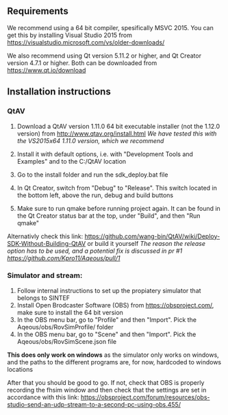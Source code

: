 ## Requirements
We recommend using a 64 bit compiler, spesifically MSVC 2015. You can get this by installing Visual Studio 2015 from https://visualstudio.microsoft.com/vs/older-downloads/

We also recommend using Qt version 5.11.2 or higher, and Qt Creator version 4.7.1 or higher. Both can be downloaded from https://www.qt.io/download

## Installation instructions

### QtAV 
1. Download a QtAV version 1.11.0 64 bit executable installer (not the 1.12.0 version) from http://www.qtav.org/install.html
_We have tested this with the VS2015x64 1.11.0 version, which we recommend_

2. Install it with default options, i.e. with "Development Tools and Examples" and to the C:/QtAV location

3. Go to the install folder and run the sdk_deploy.bat file

4. In Qt Creator, switch from "Debug" to "Release". This switch located in the bottom left, above the run, debug and build buttons

5. Make sure to run qmake before running project again. It can be found in the Qt Creator status bar at the top, under "Build", and then "Run qmake"

Alternativly check this link: https://github.com/wang-bin/QtAV/wiki/Deploy-SDK-Without-Building-QtAV or build it yourself
_The reason the release option has to be used, and a potential fix is discussed in pr #1 https://github.com/Kpro11/Aqeous/pull/1_

### Simulator and stream:
1. Follow internal instructions to set up the propiatery simulator that belongs to SINTEF
2. Install Open Brodcaster Software (OBS) from https://obsproject.com/, make sure to install the 64 bit version
3. In the OBS menu bar, go to "Profile" and then "Import". Pick the Aqeous/obs/RovSimProfile/ folder
4. In the OBS menu bar, go to "Scene" and then "Import". Pick the Aqeous/obs/RovSimScene.json file

**This does only work on windows** as the simulator only works on windows, and the paths to the different programs are, for now, hardcoded to windows locations

After that you should be good to go. If not, check that OBS is properly recording the fhsim window and then check that the settings are set in accordance with this link:
https://obsproject.com/forum/resources/obs-studio-send-an-udp-stream-to-a-second-pc-using-obs.455/
